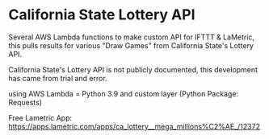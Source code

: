 # California State Lottery API

Several AWS Lambda functions to make custom API for IFTTT & LaMetric, this pulls results for various "Draw Games" from California State's Lottery API.

California State's Lottery API is not publicly documented, this development has came from trial and error.

using AWS Lambda = Python 3.9 and custom layer (Python Package: Requests)

Free Lametric App:
https://apps.lametric.com/apps/ca_lottery__mega_millions%C2%AE_/12372
